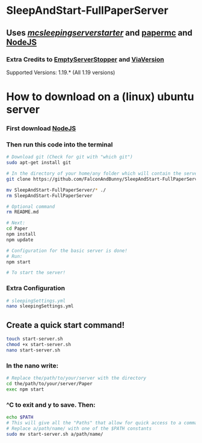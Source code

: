 # SleepAndStart-FullPaperServer
## Uses [_mcsleepingserverstarter_](https://github.com/vincss/mcsleepingserverstarter) and [papermc](https://papermc.io/) and [NodeJS](https://nodejs.org/en/download/)

### Extra Credits to [EmptyServerStopper](https://github.com/vincss/mcEmptyServerStopper) and [ViaVersion](viaversion.com)

Supported Versions: 1.19.* (All 1.19 versions)

# How to download on a (linux) ubuntu server

### First download [NodeJS](https://github.com/nodesource/distributions#debinstall)

### Then run this code into the terminal

``` bash
# Download git (Check for git with "which git")
sudo apt-get install git
```
``` bash
# In the directory of your home/any folder which will contain the server 
git clone https://github.com/FalconAndBunny/SleepAndStart-FullPaperServer.git

mv SleepAndStart-FullPaperServer/* ./
rm SleepAndStart-FullPaperServer
```
``` bash
# Optional command
rm README.md
```
``` bash
# Next:
cd Paper
npm install
npm update

# Configuration for the basic server is done!
# Run:
npm start

# To start the server!
```

### Extra Configuration

``` bash
# sleepingSettings.yml
nano sleepingSettings.yml

```


## Create a quick start command!

``` bash
touch start-server.sh
chmod +x start-server.sh
nano start-server.sh
```

### In the nano write:
```bash
# Replace the/path/to/your/server with the directory
cd the/path/to/your/server/Paper
exec npm start
```

### ^C to exit and y to save. Then:
``` bash
echo $PATH
# This will give all the "Paths" that allow for quick access to a command
# Replace a/path/name/ with one of the $PATH constants
sudo mv start-server.sh a/path/name/

```